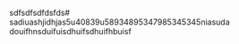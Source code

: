 sdfsdfsdfdsfds#
sadiuashjidhjas5u40839u58934895347985345345niasuda
douifhnsduifuisdhuifsdhuifhbuisf
